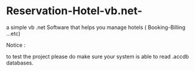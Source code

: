 # Reservation-Hotel-vb.net-
a simple vb .net Software that helps you manage hotels ( Booking-Billing ...etc)




Notice :

to test the project please do make sure your system is able to read .accdb databases.
